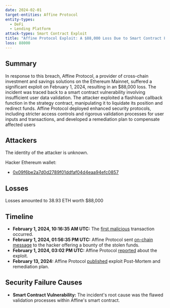 ```yaml
---
date: 2024-02-01
target-entities: Affine Protocol
entity-types:
  - DeFi
  - Lending Platform
attack-types: Smart Contract Exploit
title: "Affine Protocol Exploit: A $88,000 Loss Due to Smart Contract Flaw"
loss: 88000
---
```


## Summary

In response to this breach, Affine Protocol, a provider of cross-chain investment and savings solutions on the Ethereum Mainnet, suffered a significant exploit on February 1, 2024, resulting in an $88,000 loss. The incident was traced back to a smart contract vulnerability involving insufficient user data validation. The attacker exploited a flashloan callback function in the strategy contract, manipulating it to liquidate its position and redirect funds.
Affine Protocol deployed enhanced security protocols, including stricter access controls and rigorous validation processes for user inputs and transactions, and  developed a remediation plan to compensate affected users

## Attackers

The identity of the attacker is unknown.

Hacker Ethereum wallet:

- [0x09f6be2a7d0d2789f01ddfaf04d4eaa94efc0857](https://etherscan.io/address/0x09f6be2a7d0d2789f01ddfaf04d4eaa94efc0857)

## Losses

Losses amounted to 38.93 ETH worth $88,000

## Timeline

- **February 1, 2024, 10:16:35 AM UTC:** The [first malicious](https://etherscan.io/tx/0x03543ef96c26d6c79ff6c24219c686ae6d0eb5453b322e54d3b6a5ce456385e5) transaction occurred.
- **February 1, 2024, 01:56:35 PM UTC:** Affine Protocol sent [on-chain message](https://etherscan.io/tx/0x8b0cf1019933e0f8bd51ad29158c2cc11a21cef2f6771d997b561eb86be70d96) to the hacker offering a bounty of the stolen funds.
- **February 1, 2024, 03:02 PM UTC:** Affine Protocol [reported](https://twitter.com/AffineDeFi/status/1753071451400548845) about the exploit.
- **February 13, 2024:** Affine Protocol [published](https://blog.affinedefi.com/february-24-incident-post-mortem-mitigation-remediation-d50dcbd57fd3) exploit Post-Mortem and remediation plan.

## Security Failure Causes

- **Smart Contract Vulnerability:** The incident's root cause was the flawed validation processes within Affine's smart contract.

